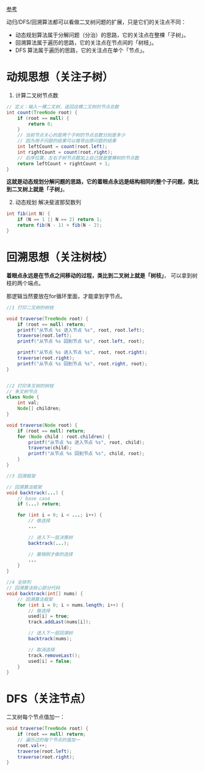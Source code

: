 [参考](https://labuladong.online/algo/essential-technique/binary-tree-summary/#%E4%BB%A5%E6%A0%91%E7%9A%84%E8%A7%86%E8%A7%92%E7%9C%8B%E5%8A%A8%E5%BD%92-%E5%9B%9E%E6%BA%AF-dfs%E7%AE%97%E6%B3%95%E7%9A%84%E5%8C%BA%E5%88%AB%E5%92%8C%E8%81%94%E7%B3%BB)

动归/DFS/回溯算法都可以看做二叉树问题的扩展，只是它们的关注点不同：

- 动态规划算法属于分解问题（分治）的思路，它的关注点在整棵「子树」。
- 回溯算法属于遍历的思路，它的关注点在节点间的「树枝」。
- DFS 算法属于遍历的思路，它的关注点在单个「节点」。

# 动规思想（关注子树）



1. 计算二叉树节点数

```java
// 定义：输入一棵二叉树，返回这棵二叉树的节点总数
int count(TreeNode root) {
    if (root == null) {
        return 0;
    }
    // 当前节点关心的是两个子树的节点总数分别是多少
    // 因为用子问题的结果可以推导出原问题的结果
    int leftCount = count(root.left);
    int rightCount = count(root.right);
    // 后序位置，左右子树节点数加上自己就是整棵树的节点数
    return leftCount + rightCount + 1;
}
```

**这就是动态规划分解问题的思路，它的着眼点永远是结构相同的整个子问题，类比到二叉树上就是「子树」**。

2. 动态规划 解决斐波那契数列

```java
int fib(int N) {
    if (N == 1 || N == 2) return 1;
    return fib(N - 1) + fib(N - 2);
}
```

# 回溯思想（关注树枝）

**着眼点永远是在节点之间移动的过程，类比到二叉树上就是「树枝」**， 可以拿到树枝的两个端点。

那逻辑当然要放在for循环里面，才能拿到字节点。

```java
//1 打印二叉树的树枝

void traverse(TreeNode root) {
    if (root == null) return;
    printf("从节点 %s 进入节点 %s", root, root.left);
    traverse(root.left);
    printf("从节点 %s 回到节点 %s", root.left, root);

    printf("从节点 %s 进入节点 %s", root, root.right);
    traverse(root.right);
    printf("从节点 %s 回到节点 %s", root.right, root);
}


//2 打印多叉树的树枝
// 多叉树节点
class Node {
    int val;
    Node[] children;
}

void traverse(Node root) {
    if (root == null) return;
    for (Node child : root.children) {
        printf("从节点 %s 进入节点 %s", root, child);
        traverse(child);
        printf("从节点 %s 回到节点 %s", child, root);
    }
}

//3 回溯框架

// 回溯算法框架
void backtrack(...) {
    // base case
    if (...) return;

    for (int i = 0; i < ...; i++) {
        // 做选择
        ...

        // 进入下一层决策树
        backtrack(...);

        // 撤销刚才做的选择
        ...
    }
}

//4 全排列
// 回溯算法核心部分代码
void backtrack(int[] nums) {
    // 回溯算法框架
    for (int i = 0; i < nums.length; i++) {
        // 做选择
        used[i] = true;
        track.addLast(nums[i]);

        // 进入下一层回溯树
        backtrack(nums);

        // 取消选择
        track.removeLast();
        used[i] = false;
    }
}
```

# DFS（关注节点）

二叉树每个节点值加一：

```java
void traverse(TreeNode root) {
    if (root == null) return;
    // 遍历过的每个节点的值加一
    root.val++;
    traverse(root.left);
    traverse(root.right);
}
```

